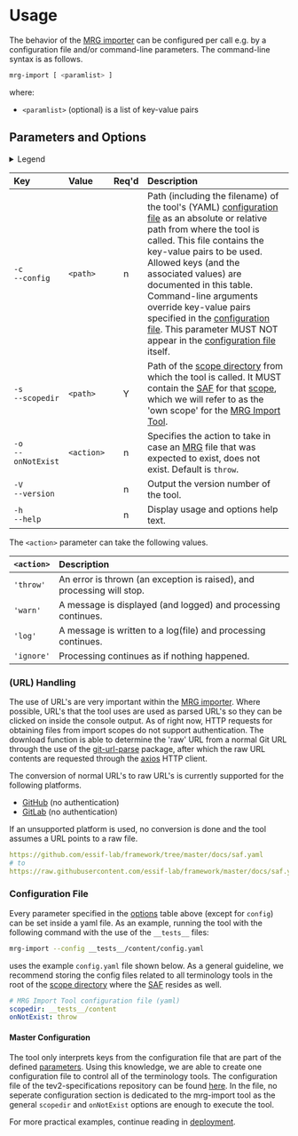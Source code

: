 # Usage

The behavior of the [MRG importer](@) can be configured per call e.g. by a configuration file and/or command-line parameters. The command-line syntax is as follows.

~~~bash
mrg-import [ <paramlist> ]
~~~

where:
- `<paramlist>` (optional) is a list of key-value pairs

## Parameters and Options

<details>
  <summary>Legend</summary>

The columns in the following table are defined as follows:
1. **`Key`** is the text to be used as a key.
2. **`Value`** represents the kind of value to be used.
3. **`Req'd`** specifies whether (`Y`) or not (`n`) the field is required to be present when the tool is being called. If required, it MUST either be present in the configuration file, or as a command-line parameter.
4. **`Description`** specifies the meaning of the `Value` field, and other things you may need to know, e.g. why it is needed, a required syntax, etc.

</details>

| Key                     | Value      | Req'd | Description |
| :---------------------- | :--------- | :---: | :---------- |
| `-c`<br/>`--config`     | `<path>`   |   n   | Path (including the filename) of the tool's (YAML) [configuration file](#configuration-file) as an absolute or relative path from where the tool is called. This file contains the key-value pairs to be used. Allowed keys (and the associated values) are documented in this table. Command-line arguments override key-value pairs specified in the [configuration file](#configuration-file). This parameter MUST NOT appear in the [configuration file](#configuration-file) itself. |
| `-s`<br/>`--scopedir`   | `<path>`   |   Y   | Path of the [scope directory](@) from which the tool is called. It MUST contain the [SAF](@) for that [scope](@), which we will refer to as the 'own scope' for the [MRG Import Tool](@). |
| `-o`<br/>`--onNotExist` | `<action>` |   n   | Specifies the action to take in case an [MRG](@) file that was expected to exist, does not exist. Default is `throw`. |
| `-V`<br/>`--version`    |            |   n   | Output the version number of the tool. |
| `-h`<br/>`--help`       |            |   n   | Display usage and options help text. |

The `<action>` parameter can take the following values.

| `<action>` | Description |
| :--------- | :---------- |
| `'throw'`  | An error is thrown (an exception is raised), and processing will stop. |
| `'warn'`   | A message is displayed (and logged) and processing continues. |
| `'log'`    | A message is written to a log(file) and processing continues. |
| `'ignore'` | Processing continues as if nothing happened. |

### (URL) Handling

The use of URL's are very important within the [MRG importer](@). Where possible, URL's that the tool uses are used as parsed URL's so they can be clicked on inside the console output. As of right now, HTTP requests for obtaining files from import scopes do not support authentication. The download function is able to determine the 'raw' URL from a normal Git URL through the use of the [git-url-parse](https://www.npmjs.com/package/git-url-parse) package, after which the raw URL contents are requested through the [axios](https://www.npmjs.com/package/axios) HTTP client.

The conversion of normal URL's to raw URL's is currently supported for the following platforms.
- [GitHub](https://github.com/) (no authentication)
- [GitLab](https://gitlab.com/) (no authentication)

If an unsupported platform is used, no conversion is done and the tool assumes a URL points to a raw file.

```yaml title="Example conversion"
https://github.com/essif-lab/framework/tree/master/docs/saf.yaml
# to
https://raw.githubusercontent.com/essif-lab/framework/master/docs/saf.yaml
```


### Configuration File
Every parameter specified in the [options](#parameters-and-options) table above (except for `config`) can be set inside a yaml file. As an example, running the tool with the following command with the use of the `__tests__` files:

```bash
mrg-import --config __tests__/content/config.yaml
```

uses the example `config.yaml` file shown below. As a general guideline, we recommend storing the config files related to all terminology tools in the root of the [scope directory](@) where the [SAF](@) resides as well.

```yaml title="__tests__/content/config.yaml"
# MRG Import Tool configuration file (yaml)
scopedir: __tests__/content
onNotExist: throw
```

#### Master Configuration
The tool only interprets keys from the configuration file that are part of the defined [parameters](#parameters-and-options). Using this knowledge, we are able to create one configuration file to control all of the terminology tools. The configuration file of the tev2-specifications repository can be found [here](https://github.com/tno-terminology-design/tev2-specifications/blob/main/docs/config.yaml). In the file, no seperate configuration section is dedicated to the mrg-import tool as the general `scopedir` and `onNotExist` options are enough to execute the tool.

For more practical examples, continue reading in [deployment](deployment).
